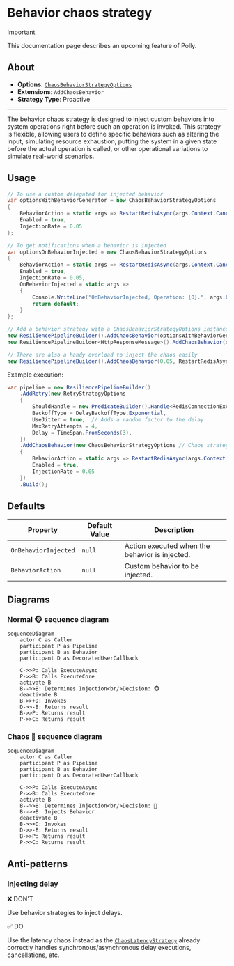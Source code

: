 # Behavior chaos strategy

> [!IMPORTANT]
> This documentation page describes an upcoming feature of Polly.

## About

- **Options**: [`ChaosBehaviorStrategyOptions`](xref:Polly.Simmy.Behavior.ChaosBehaviorStrategyOptions)
- **Extensions**: `AddChaosBehavior`
- **Strategy Type**: Proactive

---

The behavior chaos strategy is designed to inject custom behaviors into system operations right before such an operation is invoked. This strategy is flexible, allowing users to define specific behaviors such as altering the input, simulating resource exhaustion, putting the system in a given state before the actual operation is called, or other operational variations to simulate real-world scenarios.

## Usage

<!-- snippet: chaos-behavior-usage -->
```cs
// To use a custom delegated for injected behavior
var optionsWithBehaviorGenerator = new ChaosBehaviorStrategyOptions
{
    BehaviorAction = static args => RestartRedisAsync(args.Context.CancellationToken),
    Enabled = true,
    InjectionRate = 0.05
};

// To get notifications when a behavior is injected
var optionsOnBehaviorInjected = new ChaosBehaviorStrategyOptions
{
    BehaviorAction = static args => RestartRedisAsync(args.Context.CancellationToken),
    Enabled = true,
    InjectionRate = 0.05,
    OnBehaviorInjected = static args =>
    {
        Console.WriteLine("OnBehaviorInjected, Operation: {0}.", args.Context.OperationKey);
        return default;
    }
};

// Add a behavior strategy with a ChaosBehaviorStrategyOptions instance to the pipeline
new ResiliencePipelineBuilder().AddChaosBehavior(optionsWithBehaviorGenerator);
new ResiliencePipelineBuilder<HttpResponseMessage>().AddChaosBehavior(optionsOnBehaviorInjected);

// There are also a handy overload to inject the chaos easily
new ResiliencePipelineBuilder().AddChaosBehavior(0.05, RestartRedisAsync);
```
<!-- endSnippet -->

Example execution:

<!-- snippet: chaos-behavior-execution -->
```cs
var pipeline = new ResiliencePipelineBuilder()
    .AddRetry(new RetryStrategyOptions
    {
        ShouldHandle = new PredicateBuilder().Handle<RedisConnectionException>(),
        BackoffType = DelayBackoffType.Exponential,
        UseJitter = true,  // Adds a random factor to the delay
        MaxRetryAttempts = 4,
        Delay = TimeSpan.FromSeconds(3),
    })
    .AddChaosBehavior(new ChaosBehaviorStrategyOptions // Chaos strategies are usually placed as the last ones in the pipeline
    {
        BehaviorAction = static args => RestartRedisAsync(args.Context.CancellationToken),
        Enabled = true,
        InjectionRate = 0.05
    })
    .Build();
```
<!-- endSnippet -->

## Defaults

| Property             | Default Value | Description                                    |
|----------------------|---------------|------------------------------------------------|
| `OnBehaviorInjected` | `null`        | Action executed when the behavior is injected. |
| `BehaviorAction`     | `null`        | Custom behavior to be injected.                |

## Diagrams

### Normal 🐵 sequence diagram

```mermaid
sequenceDiagram
    actor C as Caller
    participant P as Pipeline
    participant B as Behavior
    participant D as DecoratedUserCallback

    C->>P: Calls ExecuteAsync
    P->>B: Calls ExecuteCore
    activate B
    B-->>B: Determines Injection<br/>Decision: 🐵
    deactivate B
    B->>+D: Invokes
    D->>-B: Returns result
    B->>P: Returns result
    P->>C: Returns result
```

### Chaos 🙈 sequence diagram

```mermaid
sequenceDiagram
    actor C as Caller
    participant P as Pipeline
    participant B as Behavior
    participant D as DecoratedUserCallback

    C->>P: Calls ExecuteAsync
    P->>B: Calls ExecuteCore
    activate B
    B-->>B: Determines Injection<br/>Decision: 🙈
    B-->>B: Injects Behavior
    deactivate B
    B->>+D: Invokes
    D->>-B: Returns result
    B->>P: Returns result
    P->>C: Returns result
```

## Anti-patterns

### Injecting delay

❌ DON'T

Use behavior strategies to inject delays.

✅ DO

Use the latency chaos instead as the [`ChaosLatencyStrategy`](latency.md) already correctly handles synchronous/asynchronous delay executions, cancellations, etc.
